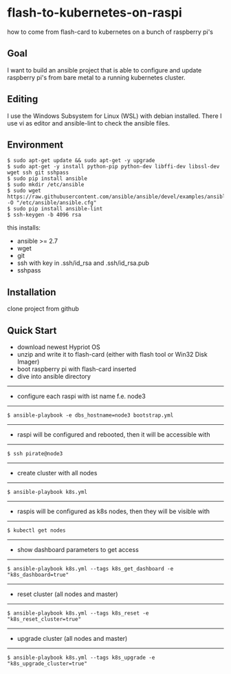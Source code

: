 # flash-to-kubernetes-on-raspi
how to come from flash-card to kubernetes on a bunch of raspberry pi's

## Goal
I want to build an ansible project that is able to configure and update raspberry pi's from bare metal to a running kubernetes cluster.

## Editing
I use the Windows Subsystem for Linux (WSL) with debian installed. There I use vi as editor and ansible-lint to check the ansible files.

## Environment
    $ sudo apt-get update && sudo apt-get -y upgrade
    $ sudo apt-get -y install python-pip python-dev libffi-dev libssl-dev wget ssh git sshpass
    $ sudo pip install ansible
    $ sudo mkdir /etc/ansible
    $ sudo wget https://raw.githubusercontent.com/ansible/ansible/devel/examples/ansible.cfg -O "/etc/ansible/ansible.cfg"
    $ sudo pip install ansible-lint
    $ ssh-keygen -b 4096 rsa
this installs:
- ansible >= 2.7
- wget
- git
- ssh with key in .ssh/id_rsa and .ssh/id_rsa.pub
- sshpass

## Installation
clone project from github

## Quick Start
- download newest Hypriot OS
- unzip and write it to flash-card (either with flash tool or Win32 Disk Imager)
- boot raspberry pi with flash-card inserted
- dive into ansible directory
---
- configure each raspi with ist name f.e. node3
---
    $ ansible-playbook -e dbs_hostname=node3 bootstrap.yml
---
- raspi will be configured and rebooted, then it will be accessible with
---
    $ ssh pirate@node3
---
- create cluster with all nodes
---
    $ ansible-playbook k8s.yml
---
- raspis will be configured as k8s nodes, then they will be visible with
---
    $ kubectl get nodes
---
- show dashboard parameters to get access
---
    $ ansible-playbook k8s.yml --tags k8s_get_dashboard -e "k8s_dashboard=true"
---
- reset cluster (all nodes and master) 
---
    $ ansible-playbook k8s.yml --tags k8s_reset -e "k8s_reset_cluster=true"
---
- upgrade cluster (all nodes and master) 
---
    $ ansible-playbook k8s.yml --tags k8s_upgrade -e "k8s_upgrade_cluster=true"
